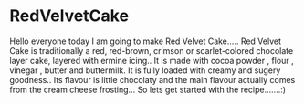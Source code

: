 # RedVelvetCake
Hello everyone today I am going to make Red Velvet Cake.....
Red Velvet Cake is traditionally a red, red-brown, crimson or scarlet-colored chocolate layer cake, layered with ermine icing..
It is made with cocoa powder , flour , vinegar , butter and buttermilk. It is fully loaded with creamy and sugery goodness..
Its flavour is little chocolaty and the main flavour actually comes from the cream cheese frosting...
So lets get started with the recipe.......:)

